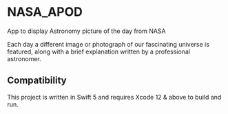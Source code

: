 # NASA_APOD
App to display Astronomy picture of the day from NASA

Each day a different image or photograph of our fascinating universe is featured, along with a brief explanation written by a professional astronomer.

## Compatibility

This project is written in Swift 5 and requires Xcode 12 & above to build and run.
